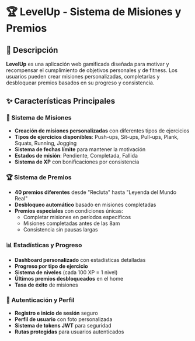 # 🏆 LevelUp - Sistema de Misiones y Premios

## 📖 Descripción

**LevelUp** es una aplicación web gamificada diseñada para motivar y recompensar el cumplimiento de objetivos personales y de fitness. Los usuarios pueden crear misiones personalizadas, completarlas y desbloquear premios basados en su progreso y consistencia.

## ✨ Características Principales

### 🎯 Sistema de Misiones
- **Creación de misiones personalizadas** con diferentes tipos de ejercicios
- **Tipos de ejercicios disponibles**: Push-ups, Sit-ups, Pull-ups, Plank, Squats, Running, Jogging
- **Sistema de fechas límite** para mantener la motivación
- **Estados de misión**: Pendiente, Completada, Fallida
- **Sistema de XP** con bonificaciones por consistencia

### 🏆 Sistema de Premios
- **40 premios diferentes** desde "Recluta" hasta "Leyenda del Mundo Real"
- **Desbloqueo automático** basado en misiones completadas
- **Premios especiales** con condiciones únicas:
  - Completar misiones en períodos específicos
  - Misiones completadas antes de las 8am
  - Consistencia sin pausas largas

### 📊 Estadísticas y Progreso
- **Dashboard personalizado** con estadísticas detalladas
- **Progreso por tipo de ejercicio**
- **Sistema de niveles** (cada 100 XP = 1 nivel)
- **Últimos premios desbloqueados** en el home
- **Tasa de éxito** de misiones

### 🔐 Autenticación y Perfil
- **Registro e inicio de sesión** seguro
- **Perfil de usuario** con foto personalizada
- **Sistema de tokens JWT** para seguridad
- **Rutas protegidas** para usuarios autenticados
